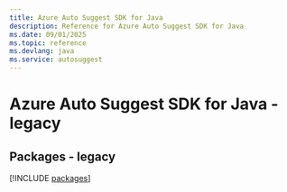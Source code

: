 ```yaml
---
title: Azure Auto Suggest SDK for Java
description: Reference for Azure Auto Suggest SDK for Java
ms.date: 09/01/2025
ms.topic: reference
ms.devlang: java
ms.service: autosuggest
---
```

# Azure Auto Suggest SDK for Java - legacy
## Packages - legacy
[!INCLUDE [packages](auto-suggest-index.md)]